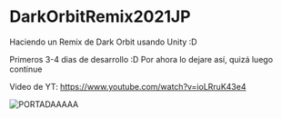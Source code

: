 # DarkOrbitRemix2021JP
 Haciendo un Remix de Dark Orbit usando Unity :D

Primeros 3-4 dias de desarrollo :D 
Por ahora lo dejare así, quizá luego continue

Video de YT: https://www.youtube.com/watch?v=ioLRruK43e4

![PORTADAAAAA](https://user-images.githubusercontent.com/23828465/132282373-f03319b4-aa20-458f-86a1-a8347357c186.png)

